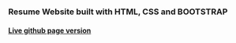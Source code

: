 ### Resume Website built with HTML, CSS and BOOTSTRAP

  

#### [Live github page version](https://saamauro92.github.io/resume/index.html)
